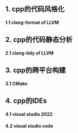 ## 1. cpp的代码风格化

#### 1.1 clang-format of LLVM

## 2. cpp的代码静态分析

#### 2.1 clang-tidy of LLVM

## 3. cpp的跨平台构建

#### 3.1 CMake

## 4. cpp的IDEs

#### 4.1 visual studio 2022


#### 4.2 visual studio code

